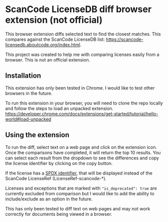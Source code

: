 # ScanCode LicenseDB diff browser extension (not official)

This browser extension diffs selected text to find the closest matches. This compares against the 
ScanCode LicenseDB list: https://scancode-licensedb.aboutcode.org/index.html.

This project was created to help me with comparing licenses easily from a browser. This is not an
official extension.

## Installation

This extension has only been tested in Chrome. I would like to test other browsers in the future.

To run this extension in your browser, you will need to clone the repo locally and follow the steps to
load an unpacked extension.
https://developer.chrome.com/docs/extensions/get-started/tutorial/hello-world#load-unpacked

## Using the extension

To run the diff, select text on a web page and click on the extension icon. Once the comparisons have
completed, it will return the top 10 results. You can select each result from the dropdown to see the
differences and copy the license identifier by clicking on the copy button.

If the license has a [SPDX identifier](https://spdx.org/licenses/), that will be displayed instead of
the ScanCode LicenseRef (LicenseRef-scancode-*).

Licenses and exceptions that are marked with `"is_deprecated": true` are currently excluded from comparison
but I would like to add the ability to include/exclude as an option in the future.

This has only been tested to diff text on web pages and may not work correctly for documents being
viewed in a browser.
